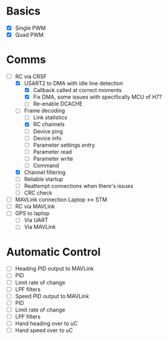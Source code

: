 # Basics
- [x] Single PWM
- [x] Quad PWM

# Comms
- [ ] RC via CRSF
    - [x] USART2 to DMA with idle line detection
        - [x] Callback called at correct moments 
        - [x] Fix DMA, some issues with specifically MCU of H7?
        - [ ] Re-enable DCACHE
    - [ ] Frame decoding
        - [ ] Link statistics
        - [x] RC channels
        - [ ] Device ping
        - [ ] Device info
        - [ ] Parameter settings entry
        - [ ] Parameter read
        - [ ] Parameter write
        - [ ] Command
    - [x] Channel filtering
    - [ ] Reliable startup
    - [ ] Reattempt connections when there's issues
    - [ ] CRC check
- [ ] MAVLink connection Laptop <-> STM
- [ ] RC via MAVLink
- [ ] GPS to laptop
    - [ ] Via UART
    - [ ] Via MAVLink 

# Automatic Control
- [ ] Heading PID output to MAVLink
- [ ] PID 
- [ ] Limit rate of change
- [ ] LPF filters 
- [ ] Speed PID output to MAVLink
- [ ] PID 
- [ ] Limit rate of change
- [ ] LPF filters
- [ ] Hand heading over to uC
- [ ] Hand speed over to uC
